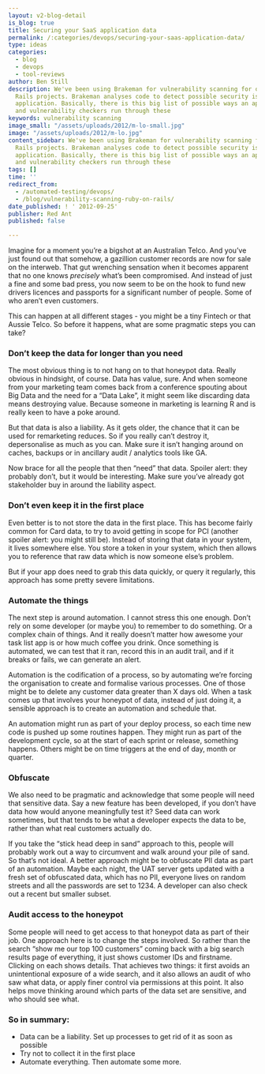 ```yaml
---
layout: v2-blog-detail
is_blog: true
title: Securing your SaaS application data
permalink: /:categories/devops/securing-your-saas-application-data/
type: ideas
categories:
  - blog
  - devops
  - tool-reviews
author: Ben Still
description: We've been using Brakeman for vulnerability scanning for our Ruby on
  Rails projects. Brakeman analyses code to detect possible security issues with an
  application. Basically, there is this big list of possible ways an app can be compromised,
  and vulnerability checkers run through these
keywords: vulnerability scanning
image_small: "/assets/uploads/2012/m-lo-small.jpg"
image: "/assets/uploads/2012/m-lo.jpg"
content_sidebar: We've been using Brakeman for vulnerability scanning for our Ruby on
  Rails projects. Brakeman analyses code to detect possible security issues with an
  application. Basically, there is this big list of possible ways an app can be compromised,
  and vulnerability checkers run through these
tags: []
time: ''
redirect_from:
  - /automated-testing/devops/
  - /blog/vulnerability-scanning-ruby-on-rails/
date_published: ! ' 2012-09-25'
publisher: Red Ant
published: false

---
```

Imagine for a moment you’re a bigshot at an Australian Telco. And you’ve just found out that somehow, a gazillion customer records are now for sale on the interweb. That gut wrenching sensation when it becomes apparent that no one knows *precisely* what’s been compromised. And instead of just a fine and some bad press, you now seem to be on the hook to fund new drivers licences and passports for a significant number of people. Some of who aren’t even customers.

This can happen at all different stages - you might be a tiny Fintech or that Aussie Telco. So before it happens, what are some pragmatic steps you can take?

### **Don’t keep the data for longer than you need**

The most obvious thing is to not hang on to that honeypot data. Really obvious in hindsight, of course. Data has value, sure. And when someone from your marketing team comes back from a conference spouting about Big Data and the need for a “Data Lake”, it might seem like discarding data means destroying value. Because someone in marketing is learning R and is really keen to have a poke around.

But that data is also a liability. As it gets older, the chance that it can be used for remarketing reduces. So if you really can’t destroy it, depersonalise as much as you can. Make sure it isn’t hanging around on caches, backups or in ancillary audit / analytics tools like GA.

Now brace for all the people that then “need” that data. Spoiler alert: they probably don’t, but it would be interesting. Make sure you’ve already got stakeholder buy in around the liability aspect.

### **Don’t even keep it in the first place**

Even better is to not store the data in the first place. This has become fairly common for Card data, to try to avoid getting in scope for PCI (another spoiler alert: you might still be). Instead of storing that data in your system, it lives somewhere else. You store a token in your system, which then allows you to reference that raw data which is now someone else’s problem.

But if your app does need to grab this data quickly, or query it regularly, this approach has some pretty severe limitations.

### **Automate the things**

The next step is around automation. I cannot stress this one enough. Don’t rely on some developer (or maybe you) to remember to do something. Or a complex chain of things. And it really doesn’t matter how awesome your task list app is or how much coffee you drink. Once something is automated, we can test that it ran, record this in an audit trail, and if it breaks or fails, we can generate an alert.

Automation is the codification of a process, so by automating we’re forcing the organisation to create and formalise various processes. One of those might be to delete any customer data greater than X days old. When a task comes up that involves your honeypot of data, instead of just doing it, a sensible approach is to create an automation and schedule that.

An automation might run as part of your deploy process, so each time new code is pushed up some routines happen. They might run as part of the development cycle, so at the start of each sprint or release, something happens. Others might be on time triggers at the end of day, month or quarter.

### **Obfuscate**

We also need to be pragmatic and acknowledge that some people will need that sensitive data. Say a new feature has been developed, if you don’t have data how would anyone meaningfully test it? Seed data can work sometimes, but that tends to be what a developer expects the data to be, rather than what real customers actually do.

If you take the “stick head deep in sand” approach to this, people will probably work out a way to circumvent and walk around your pile of sand. So that’s not ideal. A better approach might be to obfuscate PII data as part of an automation. Maybe each night, the UAT server gets updated with a fresh set of obfuscated data, which has no PII, everyone lives on random streets and all the passwords are set to 1234. A developer can also check out a recent but smaller subset.

### **Audit access to the honeypot**

Some people will need to get access to that honeypot data as part of their job. One approach here is to change the steps involved. So rather than the search “show me our top 100 customers” coming back with a big search results page of everything, it just shows customer IDs and firstname. Clicking on each shows details. That achieves two things: it first avoids an unintentional exposure of a wide search, and it also allows an audit of who saw what data, or apply finer control via permissions at this point. It also helps move thinking around which parts of the data set are sensitive, and who should see what.

### So in summary:

* Data can be a liability. Set up processes to get rid of it as soon as possible
* Try not to collect it in the first place
* Automate everything. Then automate some more.